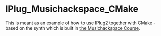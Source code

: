# IPlug_Musichackspace_CMake
This is meant as an example of how to use IPlug2 together with CMake - based on the synth which
is built in [the Musichackspace Course](https://musichackspace.org/product/build-a-web-assembly-synthesiser-with-iplug-2/?e=439305313&product_id=7927).
